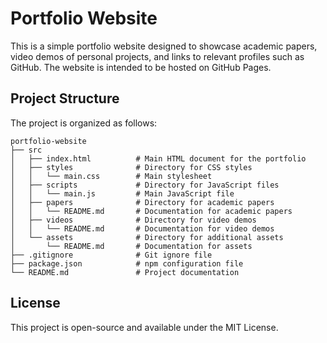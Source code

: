 # Portfolio Website

This is a simple portfolio website designed to showcase academic papers, video demos of personal projects, and links to relevant profiles such as GitHub. The website is intended to be hosted on GitHub Pages.

## Project Structure

The project is organized as follows:

```
portfolio-website
├── src
│   ├── index.html          # Main HTML document for the portfolio
│   ├── styles              # Directory for CSS styles
│   │   └── main.css        # Main stylesheet
│   ├── scripts             # Directory for JavaScript files
│   │   └── main.js         # Main JavaScript file
│   ├── papers              # Directory for academic papers
│   │   └── README.md       # Documentation for academic papers
│   ├── videos              # Directory for video demos
│   │   └── README.md       # Documentation for video demos
│   └── assets              # Directory for additional assets
│       └── README.md       # Documentation for assets
├── .gitignore              # Git ignore file
├── package.json            # npm configuration file
└── README.md               # Project documentation
```

## License

This project is open-source and available under the MIT License.
